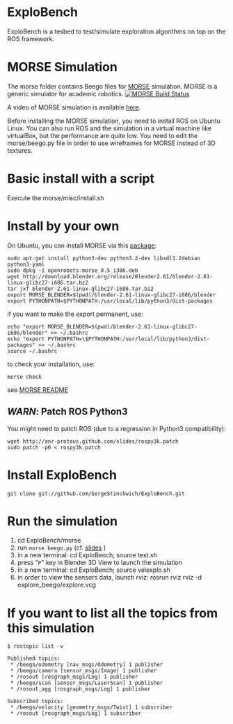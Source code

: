 ExploBench
==========

ExploBench is a tesbed to test/simulate exploration algorithms on top on the ROS framework.

MORSE Simulation
================

The morse folder contains Beego files for [MORSE](http://morse.openrobots.org/) 
simulation. MORSE is a generic simulator for academic robotics.
[![MORSE Build Status](https://secure.travis-ci.org/pierriko/morse.png?branch=travis-ci)](http://travis-ci.org/pierriko/morse)

A video of MORSE simulation is available [here](http://youtube.com/embed/videoseries?list=PL289431A5B18BD997&rel=0&hd=1).

Before installing the MORSE simulation, you need to install ROS on Ubuntu Linux.
You can also run ROS and the simulation in a virtual machine like virtualBox, but the performance are quite low. You need to edit the morse/beego.py file in order to use wireframes for MORSE instead of 3D textures.

# Basic install with a script

Execute the morse/misc/install.sh

# Install by your own

On Ubuntu, you can install MORSE via this [package](http://ge.tt/20XDXJE):

    sudo apt-get install python3-dev python3.2-dev libsdl1.2debian python3-yaml
    sudo dpkg -i openrobots-morse_0.5_i386.deb
    wget http://download.blender.org/release/Blender2.61/blender-2.61-linux-glibc27-i686.tar.bz2
    tar jxf blender-2.61-linux-glibc27-i686.tar.bz2
    export MORSE_BLENDER=$(pwd)/blender-2.61-linux-glibc27-i686/blender
    export PYTHONPATH=$PYTHONPATH:/usr/local/lib/python3/dist-packages

if you want to make the export permanent, use:

    echo "export MORSE_BLENDER=$(pwd)/blender-2.61-linux-glibc27-i686/blender" >> ~/.bashrc
    echo "export PYTHONPATH=\$PYTHONPATH:/usr/local/lib/python3/dist-packages" >> ~/.bashrc
    source ~/.bashrc

to check your installation, use:

    morse check

see [MORSE README](https://github.com/laas/morse#readme)


_WARN_: Patch ROS Python3
-----------------------
You might need to patch ROS (due to a regression in Python3 compatibility):

    wget http://anr-proteus.github.com/slides/rospy3k.patch 
    sudo patch -p0 < rospy3k.patch

# Install ExploBench
    git clone git://github.com/SergeStinckwich/ExploBench.git

# Run the simulation
1. cd ExploBench/morse
2. run `morse beego.py` (cf. [slides](http://bit.ly/proteus2) )
3. in a new terminal: cd ExploBench; source test.sh
4. press "`P`" key in Blender 3D View to launch the simulation
5. in a new terminal: cd ExploBench; source velexplo.sh
6. in order to view the sensors data, launch rviz: rosrun rviz rviz -d explore_beego/explore.vcg

# If you want to list all the topics from this simulation

    $ rostopic list -v

    Published topics:
     * /beego/odometry [nav_msgs/Odometry] 1 publisher
     * /beego/camera [sensor_msgs/Image] 1 publisher
     * /rosout [rosgraph_msgs/Log] 1 publisher
     * /beego/scan [sensor_msgs/LaserScan] 1 publisher
     * /rosout_agg [rosgraph_msgs/Log] 1 publisher

    Subscribed topics:
     * /beego/velocity [geometry_msgs/Twist] 1 subscriber
     * /rosout [rosgraph_msgs/Log] 1 subscriber

